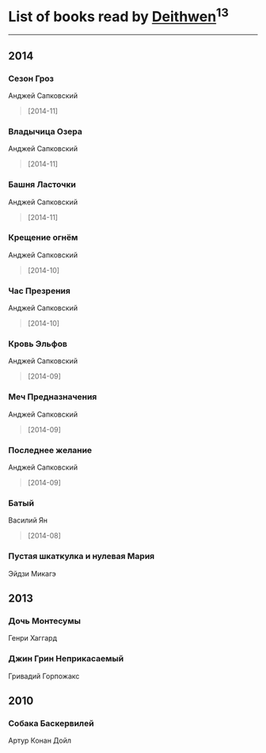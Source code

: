 # List of books read by [Deithwen](http://vk.com/id371574201)<sup>13</sup>
---

## 2014

### Сезон Гроз
Анджей Сапковский
> [2014-11] 


### Владычица Озера
Анджей Сапковский
> [2014-11] 


### Башня Ласточки
Анджей Сапковский
> [2014-11] 


### Крещение огнём
Анджей Сапковский
> [2014-10] 


### Час Презрения
Анджей Сапковский
> [2014-10] 


### Кровь Эльфов
Анджей Сапковский
> [2014-09] 


### Меч Предназначения
Анджей Сапковский
> [2014-09] 


### Последнее желание
Анджей Сапковский
> [2014-09] 


### Батый
Василий Ян
> [2014-08] 


### Пустая шкаткулка и нулевая Мария
Эйдзи Микагэ



## 2013

### Дочь Монтесумы
Генри Хаггард


### Джин Грин Неприкасаемый
Гривадий Горпожакс



## 2010

### Собака Баскервилей
Артур Конан Дойл



